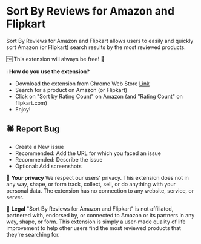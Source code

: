# Sort By Reviews for Amazon and Flipkart

Sort By Reviews for Amazon and Flipkart allows users to easily and quickly sort Amazon (or Flipkart) search results by the most reviewed products.

🆓 This extension will always be free! 🙏


ℹ️ **How do you use the extension?**
- Download the extension from Chrome Web Store [Link](https://chromewebstore.google.com/detail/sort-by-review-count/maplakdnllhnmchlppnpbnilnahlllcb?hl=en-GB)
- Search for a product on Amazon (or Flipkart)
- Click on "Sort by Rating Count" on Amazon (and "Rating Count" on flipkart.com)
- Enjoy!

## 🕷️ Report Bug
- Create a New issue
- Recommended: Add the URL for which you faced an issue
- Recommended: Describe the issue
- Optional: Add screenshots

🔏 **Your privacy**
We respect our users' privacy. This extension does not in any way, shape, or form track, collect, sell, or do anything with your personal data. The extension has no connection to any website, service, or server.

🔏 **Legal**
"Sort By Reviews for Amazon and Flipkart" is not affiliated, partnered with, endorsed by, or connected to Amazon or its partners in any way, shape, or form. This extension is simply a user-made quality of life improvement to help other users find the most reviewed products that they're searching for.
